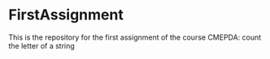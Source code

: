 # FirstAssignment
This is the repository for the first assignment of the course CMEPDA: count the letter of a string
